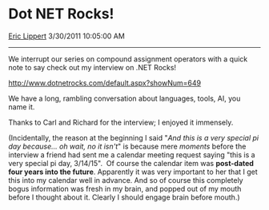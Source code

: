 <div id="page">

# Dot NET Rocks\!

[Eric Lippert](https://social.msdn.microsoft.com/profile/Eric%20Lippert) 3/30/2011 10:05:00 AM

-----

<div id="content">

<div class="mine">

We interrupt our series on compound assignment operators with a quick note to say check out my interview on .NET Rocks\!

<http://www.dotnetrocks.com/default.aspx?showNum=649>

We have a long, rambling conversation about languages, tools, AI, you name it. 

Thanks to Carl and Richard for the interview; I enjoyed it immensely.

(Incidentally, the reason at the beginning I said "*And this is a very special pi day because... oh wait, no it isn't*" is because mere *moments* before the interview a friend had sent me a calendar meeting request saying "this is a very special pi day, 3/14/15".  Of course the calendar item was **post-dated four years into the future**. Apparently it was very important to her that I get this into my calendar well in advance. And so of course this completely bogus information was fresh in my brain, and popped out of my mouth before I thought about it. Clearly I should engage brain before mouth.)

</div>

</div>

</div>

